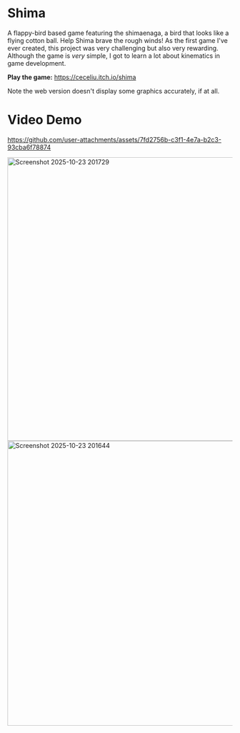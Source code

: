 # Shima
A flappy-bird based game featuring the shimaenaga, a bird that looks like a flying cotton ball. Help Shima brave the rough winds!
As the first game I've ever created, this project was very challenging but also very rewarding. Although the game is *very* simple, I got to learn a lot about kinematics in game development. 

**Play the game:** https://ceceliu.itch.io/shima

Note the web version doesn't display some graphics accurately, if at all. 

# Video Demo

https://github.com/user-attachments/assets/7fd2756b-c3f1-4e7a-b2c3-93cba6f78874
 
<img width="922" height="635" alt="Screenshot 2025-10-23 201729" src="https://github.com/user-attachments/assets/22550e06-3c31-4f78-b3b0-ba8f0d79001c" />
<img width="923" height="638" alt="Screenshot 2025-10-23 201644" src="https://github.com/user-attachments/assets/9c070f7f-84a4-435b-9d84-b58784b89eb3" />
